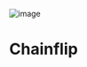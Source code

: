 ![image](https://user-images.githubusercontent.com/119092888/204086553-ab726941-17a8-4a6e-84af-58cf144f796c.png)


# Chainflip
